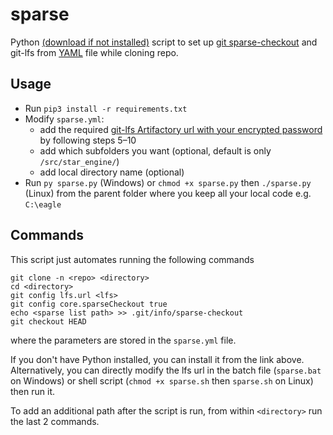 # sparse

Python [(download if not installed)](https://www.python.org/downloads/ "Download Python") script to set up [git sparse-checkout](https://git-scm.com/docs/git-read-tree#_sparse_checkout) and git-lfs from [YAML](https://yaml.org/) file while cloning repo.

## Usage

- Run `pip3 install -r requirements.txt`
- Modify `sparse.yml`:
	- add the required [git-lfs Artifactory url with your encrypted password](https://eagleinvsys.atlassian.net/wiki/spaces/SDDEVOPS/pages/938973896/GIT-LFS+Configuration+DO+THIS+FIRST) by following steps 5–10
	- add which subfolders you want (optional, default is only `/src/star_engine/`) 
	- add local directory name (optional)
- Run `py sparse.py` (Windows) or `chmod +x sparse.py` then `./sparse.py` (Linux) from the parent folder where you keep all your local code e.g. `C:\eagle`

## Commands

This script just automates running the following commands

    git clone -n <repo> <directory>
    cd <directory>
    git config lfs.url <lfs>
    git config core.sparseCheckout true
    echo <sparse list path> >> .git/info/sparse-checkout
    git checkout HEAD

where the parameters are stored in the `sparse.yml` file.

If you don't have Python installed, you can install it from the link above.  Alternatively, you can directly modify the lfs url in the batch file (`sparse.bat` on Windows) or shell script (`chmod +x sparse.sh` then `sparse.sh` on Linux) then run it.

To add an additional path after the script is run, from within `<directory>` run the last 2 commands.